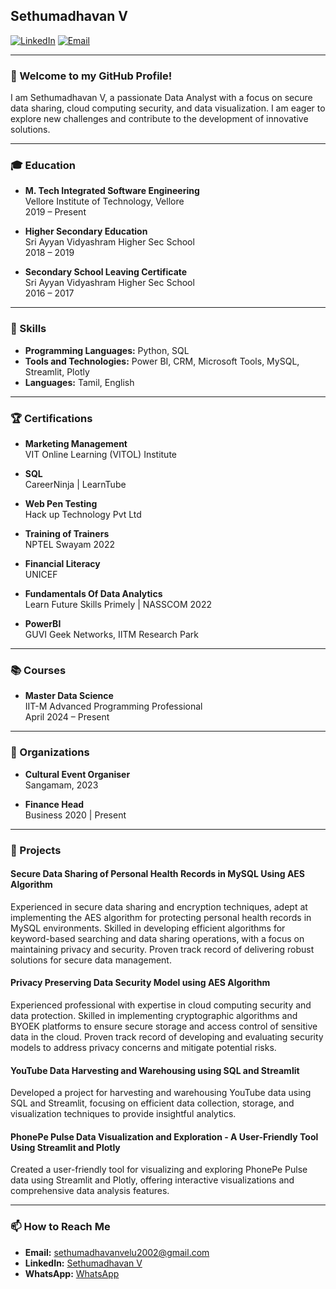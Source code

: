 ## Sethumadhavan V

[![LinkedIn](https://img.shields.io/badge/LinkedIn-Connect-blue)](https://www.linkedin.com/in/sethumadhavan-v/)
[![Email](https://img.shields.io/badge/Email-sethumadhavanvelu2002%40gmail.com-red)](mailto:sethumadhavanvelu2002@gmail.com)

---

### 👋 Welcome to my GitHub Profile!

I am Sethumadhavan V, a passionate Data Analyst with a focus on secure data sharing, cloud computing security, and data visualization. I am eager to explore new challenges and contribute to the development of innovative solutions.

---

### 🎓 Education

- **M. Tech Integrated Software Engineering**  
  Vellore Institute of Technology, Vellore   
  2019 – Present

- **Higher Secondary Education**  
  Sri Ayyan Vidyashram Higher Sec School   
  2018 – 2019

- **Secondary School Leaving Certificate**  
  Sri Ayyan Vidyashram Higher Sec School  
  2016 – 2017

---

### 💼 Skills

- **Programming Languages:** Python, SQL
- **Tools and Technologies:** Power BI, CRM, Microsoft Tools, MySQL, Streamlit, Plotly
- **Languages:** Tamil, English

---

### 🏆 Certifications

- **Marketing Management**  
  VIT Online Learning (VITOL) Institute

- **SQL**  
  CareerNinja | LearnTube

- **Web Pen Testing**  
  Hack up Technology Pvt Ltd

- **Training of Trainers**  
  NPTEL Swayam 2022

- **Financial Literacy**  
  UNICEF

- **Fundamentals Of Data Analytics**  
  Learn Future Skills Primely | NASSCOM 2022

- **PowerBI**  
  GUVI Geek Networks, IITM Research Park

---

### 📚 Courses

- **Master Data Science**  
  IIT-M Advanced Programming Professional  
  April 2024 – Present

---

### 🏢 Organizations

- **Cultural Event Organiser**  
  Sangamam, 2023

- **Finance Head**  
  Business 2020 | Present

---

### 📂 Projects

#### Secure Data Sharing of Personal Health Records in MySQL Using AES Algorithm
Experienced in secure data sharing and encryption techniques, adept at implementing the AES algorithm for protecting personal health records in MySQL environments. Skilled in developing efficient algorithms for keyword-based searching and data sharing operations, with a focus on maintaining privacy and security. Proven track record of delivering robust solutions for secure data management.

#### Privacy Preserving Data Security Model using AES Algorithm
Experienced professional with expertise in cloud computing security and data protection. Skilled in implementing cryptographic algorithms and BYOEK platforms to ensure secure storage and access control of sensitive data in the cloud. Proven track record of developing and evaluating security models to address privacy concerns and mitigate potential risks.

#### YouTube Data Harvesting and Warehousing using SQL and Streamlit
Developed a project for harvesting and warehousing YouTube data using SQL and Streamlit, focusing on efficient data collection, storage, and visualization techniques to provide insightful analytics.

#### PhonePe Pulse Data Visualization and Exploration - A User-Friendly Tool Using Streamlit and Plotly
Created a user-friendly tool for visualizing and exploring PhonePe Pulse data using Streamlit and Plotly, offering interactive visualizations and comprehensive data analysis features.

---

### 📫 How to Reach Me

- **Email:** [sethumadhavanvelu2002@gmail.com](mailto:sethumadhavanvelu2002@gmail.com)
- **LinkedIn:** [Sethumadhavan V](https://www.linkedin.com/in/sethumadhavan-v/)
- **WhatsApp:** [WhatsApp](https://wa.me/9159299878)
